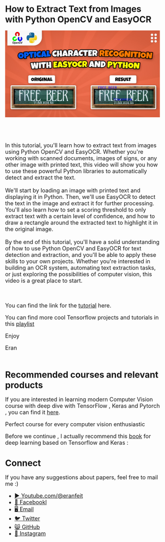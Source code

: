 # How to Extract Text from Images with Python OpenCV and EasyOCR

<p align="center">
  <img width="800" src="Optical Character Recognition with EasyOCR and Python (1).jpg" "image">
</p>

##
<br/><br/> 

<font size= "4" >
In this tutorial, you'll learn how to extract text from images using Python OpenCV and EasyOCR. Whether you're working with scanned documents, images of signs, or any other image with printed text, this video will show you how to use these powerful Python libraries to automatically detect and extract the text.
<br/><br/> 
We'll start by loading an image with printed text and displaying it in Python. Then, we'll use EasyOCR to detect the text in the image and extract it for further processing. You'll also learn how to set a scoring threshold to only extract text with a certain level of confidence, and how to draw a rectangle around the extracted text to highlight it in the original image.
<br/><br/> 
By the end of this tutorial, you'll have a solid understanding of how to use Python OpenCV and EasyOCR for text detection and extraction, and you'll be able to apply these skills to your own projects. Whether you're interested in building an OCR system, automating text extraction tasks, or just exploring the possibilities of computer vision, this video is a great place to start.

<br/><br/> 
You can find the link for the [tutorial](https://youtu.be/DycbnT_pWKw) here. 

You can find more cool Tensorflow projects and tutorials in this [playlist](https://www.youtube.com/watch?v=fd1msoIpM5Q&list=PLdkryDe59y4bxVvpexwR6PMTHH6_vFXjA)

Enjoy

Eran
<br/><br/> 

</font>

# Recommended courses and relevant products 
<font size= "4" >

If you are interested in learning modern Computer Vision course with deep dive with TensorFlow , Keras and Pytorch , you can find it [here](http://bit.ly/3HeDy1V).

Perfect course for every computer vision enthusiastic

Before we continue , I actually recommend this [book](https://amzn.to/3STWZ2N) for deep learning based on Tensorflow and Keras : 



</font>

# Connect

<font size= "4" >
If you have any suggestions about papers, feel free to mail me :)

- [▶️ Youtube.com/@eranfeit](youtube.com/@eranfeit?sub_confirmation=1)
- [🐙 Facebookl](https://www.facebook.com/groups/3080601358933585)
- [🖥️ Email](mailto:feitgemel@gmail.com)
- [🐦 Twitter](https://twitter.com/eran_feit )
- [😸 GitHub](https://github.com/feitgemel)
- [📸 Instagram](https://www.instagram.com/eran_feit/)
</font>

